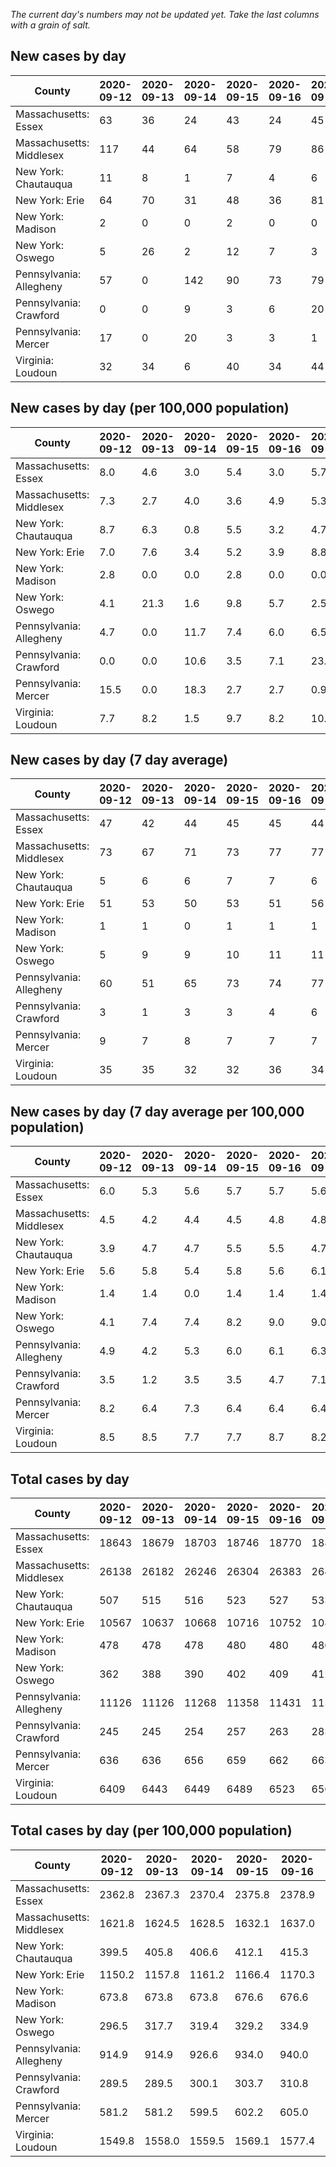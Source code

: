 _The current day's numbers may not be updated yet. Take the last columns with a grain of salt._
## New cases by day

| County | 2020-09-12 | 2020-09-13 | 2020-09-14 | 2020-09-15 | 2020-09-16 | 2020-09-17 | 2020-09-18 |
| --- | --- | --- | --- | --- | --- | --- | --- |
| Massachusetts: Essex | 63 | 36 | 24 | 43 | 24 | 45 |  |
| Massachusetts: Middlesex | 117 | 44 | 64 | 58 | 79 | 86 |  |
| New York: Chautauqua | 11 | 8 | 1 | 7 | 4 | 6 |  |
| New York: Erie | 64 | 70 | 31 | 48 | 36 | 81 |  |
| New York: Madison | 2 | 0 | 0 | 2 | 0 | 0 |  |
| New York: Oswego | 5 | 26 | 2 | 12 | 7 | 3 |  |
| Pennsylvania: Allegheny | 57 | 0 | 142 | 90 | 73 | 79 | 68 |
| Pennsylvania: Crawford | 0 | 0 | 9 | 3 | 6 | 20 | 4 |
| Pennsylvania: Mercer | 17 | 0 | 20 | 3 | 3 | 1 | 21 |
| Virginia: Loudoun | 32 | 34 | 6 | 40 | 34 | 44 | 48 |

## New cases by day (per 100,000 population)

| County | 2020-09-12 | 2020-09-13 | 2020-09-14 | 2020-09-15 | 2020-09-16 | 2020-09-17 | 2020-09-18 |
| --- | --- | --- | --- | --- | --- | --- | --- |
| Massachusetts: Essex | 8.0 | 4.6 | 3.0 | 5.4 | 3.0 | 5.7 |  |
| Massachusetts: Middlesex | 7.3 | 2.7 | 4.0 | 3.6 | 4.9 | 5.3 |  |
| New York: Chautauqua | 8.7 | 6.3 | 0.8 | 5.5 | 3.2 | 4.7 |  |
| New York: Erie | 7.0 | 7.6 | 3.4 | 5.2 | 3.9 | 8.8 |  |
| New York: Madison | 2.8 | 0.0 | 0.0 | 2.8 | 0.0 | 0.0 |  |
| New York: Oswego | 4.1 | 21.3 | 1.6 | 9.8 | 5.7 | 2.5 |  |
| Pennsylvania: Allegheny | 4.7 | 0.0 | 11.7 | 7.4 | 6.0 | 6.5 | 5.6 |
| Pennsylvania: Crawford | 0.0 | 0.0 | 10.6 | 3.5 | 7.1 | 23.6 | 4.7 |
| Pennsylvania: Mercer | 15.5 | 0.0 | 18.3 | 2.7 | 2.7 | 0.9 | 19.2 |
| Virginia: Loudoun | 7.7 | 8.2 | 1.5 | 9.7 | 8.2 | 10.6 | 11.6 |

## New cases by day (7 day average)

| County | 2020-09-12 | 2020-09-13 | 2020-09-14 | 2020-09-15 | 2020-09-16 | 2020-09-17 | 2020-09-18 |
| --- | --- | --- | --- | --- | --- | --- | --- |
| Massachusetts: Essex | 47 | 42 | 44 | 45 | 45 | 44 |  |
| Massachusetts: Middlesex | 73 | 67 | 71 | 73 | 77 | 77 |  |
| New York: Chautauqua | 5 | 6 | 6 | 7 | 7 | 6 |  |
| New York: Erie | 51 | 53 | 50 | 53 | 51 | 56 |  |
| New York: Madison | 1 | 1 | 0 | 1 | 1 | 1 |  |
| New York: Oswego | 5 | 9 | 9 | 10 | 11 | 11 |  |
| Pennsylvania: Allegheny | 60 | 51 | 65 | 73 | 74 | 77 | 73 |
| Pennsylvania: Crawford | 3 | 1 | 3 | 3 | 4 | 6 | 6 |
| Pennsylvania: Mercer | 9 | 7 | 8 | 7 | 7 | 7 | 9 |
| Virginia: Loudoun | 35 | 35 | 32 | 32 | 36 | 34 | 34 |

## New cases by day (7 day average per 100,000 population)

| County | 2020-09-12 | 2020-09-13 | 2020-09-14 | 2020-09-15 | 2020-09-16 | 2020-09-17 | 2020-09-18 |
| --- | --- | --- | --- | --- | --- | --- | --- |
| Massachusetts: Essex | 6.0 | 5.3 | 5.6 | 5.7 | 5.7 | 5.6 |  |
| Massachusetts: Middlesex | 4.5 | 4.2 | 4.4 | 4.5 | 4.8 | 4.8 |  |
| New York: Chautauqua | 3.9 | 4.7 | 4.7 | 5.5 | 5.5 | 4.7 |  |
| New York: Erie | 5.6 | 5.8 | 5.4 | 5.8 | 5.6 | 6.1 |  |
| New York: Madison | 1.4 | 1.4 | 0.0 | 1.4 | 1.4 | 1.4 |  |
| New York: Oswego | 4.1 | 7.4 | 7.4 | 8.2 | 9.0 | 9.0 |  |
| Pennsylvania: Allegheny | 4.9 | 4.2 | 5.3 | 6.0 | 6.1 | 6.3 | 6.0 |
| Pennsylvania: Crawford | 3.5 | 1.2 | 3.5 | 3.5 | 4.7 | 7.1 | 7.1 |
| Pennsylvania: Mercer | 8.2 | 6.4 | 7.3 | 6.4 | 6.4 | 6.4 | 8.2 |
| Virginia: Loudoun | 8.5 | 8.5 | 7.7 | 7.7 | 8.7 | 8.2 | 8.2 |

## Total cases by day

| County | 2020-09-12 | 2020-09-13 | 2020-09-14 | 2020-09-15 | 2020-09-16 | 2020-09-17 | 2020-09-18 |
| --- | --- | --- | --- | --- | --- | --- | --- |
| Massachusetts: Essex | 18643 | 18679 | 18703 | 18746 | 18770 | 18815 |  |
| Massachusetts: Middlesex | 26138 | 26182 | 26246 | 26304 | 26383 | 26469 |  |
| New York: Chautauqua | 507 | 515 | 516 | 523 | 527 | 533 |  |
| New York: Erie | 10567 | 10637 | 10668 | 10716 | 10752 | 10833 |  |
| New York: Madison | 478 | 478 | 478 | 480 | 480 | 480 |  |
| New York: Oswego | 362 | 388 | 390 | 402 | 409 | 412 |  |
| Pennsylvania: Allegheny | 11126 | 11126 | 11268 | 11358 | 11431 | 11510 | 11578 |
| Pennsylvania: Crawford | 245 | 245 | 254 | 257 | 263 | 283 | 287 |
| Pennsylvania: Mercer | 636 | 636 | 656 | 659 | 662 | 663 | 684 |
| Virginia: Loudoun | 6409 | 6443 | 6449 | 6489 | 6523 | 6567 | 6615 |

## Total cases by day (per 100,000 population)

| County | 2020-09-12 | 2020-09-13 | 2020-09-14 | 2020-09-15 | 2020-09-16 | 2020-09-17 | 2020-09-18 |
| --- | --- | --- | --- | --- | --- | --- | --- |
| Massachusetts: Essex | 2362.8 | 2367.3 | 2370.4 | 2375.8 | 2378.9 | 2384.6 |  |
| Massachusetts: Middlesex | 1621.8 | 1624.5 | 1628.5 | 1632.1 | 1637.0 | 1642.3 |  |
| New York: Chautauqua | 399.5 | 405.8 | 406.6 | 412.1 | 415.3 | 420.0 |  |
| New York: Erie | 1150.2 | 1157.8 | 1161.2 | 1166.4 | 1170.3 | 1179.2 |  |
| New York: Madison | 673.8 | 673.8 | 673.8 | 676.6 | 676.6 | 676.6 |  |
| New York: Oswego | 296.5 | 317.7 | 319.4 | 329.2 | 334.9 | 337.4 |  |
| Pennsylvania: Allegheny | 914.9 | 914.9 | 926.6 | 934.0 | 940.0 | 946.5 | 952.1 |
| Pennsylvania: Crawford | 289.5 | 289.5 | 300.1 | 303.7 | 310.8 | 334.4 | 339.1 |
| Pennsylvania: Mercer | 581.2 | 581.2 | 599.5 | 602.2 | 605.0 | 605.9 | 625.1 |
| Virginia: Loudoun | 1549.8 | 1558.0 | 1559.5 | 1569.1 | 1577.4 | 1588.0 | 1599.6 |
